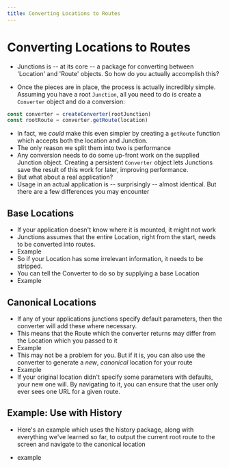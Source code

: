 ```yaml
---
title: Converting Locations to Routes
---
```


# Converting Locations to Routes

- Junctions is -- at its core -- a package for converting between 'Location' and 'Route' objects. So how do you actually accomplish this?

- Once the pieces are in place, the process is actually incredibly simple. Assuming you have a root `Junction`, all you need to do is create a `Converter` object and do a conversion:

```js
const converter = createConverter(rootJunction)
const rootRoute = converter.getRoute(location)
```

- In fact, we *could* make this even simpler by creating a `getRoute` function which accepts both the location and Junction.
- The only reason we split them into two is performance
- Any conversion needs to do some up-front work on the supplied Junction object. Creating a persistent `Converter` object lets Junctions save the result of this work for later, improving performance.
- But what about a real application?
- Usage in an actual application is -- surprisingly -- almost identical. But there are a few differences you may encounter

## Base Locations

- If your application doesn't know where it is mounted, it might not work
- Junctions assumes that the entire Location, right from the start, needs to be converted into routes.
- Example
- So if your Location has some irrelevant information, it needs to be stripped.
- You can tell the Converter to do so by supplying a base Location
- Example

## Canonical Locations

- If any of your applications junctions specify default parameters, then the converter will add these where necessary.
- This means that the Route which the converter returns may differ from the Location which you passed to it
- Example
- This may not be a problem for you. But if it is, you can also use the converter to generate a *new*, *canonical* location for your route
- Example
- If your original location didn't specify some parameters with defaults, your new one will. By navigating to it, you can ensure that the user only ever sees one URL for a given route.

## Example: Use with History

- Here's an example which uses the history package, along with everything we've learned so far, to output the current root route to the screen and navigate to the canonical location

- example
